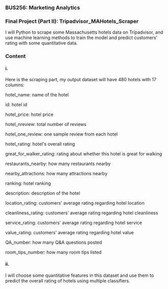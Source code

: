 ### BUS256: Marketing Analytics
### Final Project (Part II): Tripadvisor_MAHotels_Scraper
I will Python to scrape some Massachusetts hotels data on Tripadvisor, and use machine learning methods to train the model and predict customers' rating with some quantitative data.
### Content
#### i.
Here is the scraping part, my output dataset will have 480 hotels with 17 columns:

hotel_name: name of the hotel

id: hotel id

hotel_price: hotel price

hotel_nreview: total number of reviews

hotel_one_review: one sample review from each hotel

hotel_rating: hotel's overall rating

great_for_walker_rating: rating about whether this hotel is great for walking

restaurants_nearby: how many restaurants nearby

nearby_attractions: how many attractions nearby

ranking: hotel ranking

description: description of the hotel

location_rating: customers' average rating regarding hotel location

cleanliness_rating: customers' average rating regarding hotel cleanliness

service_rating: customers' average rating regarding hotel service

value_rating: customers' average rating regarding hotel value

QA_number: how many Q&A questions posted

room_tips_number: how many room tips listed

#### ii.
I will choose some quantitative features in this dataset and use them to predict the overall rating of hotels using multiple classifiers.

